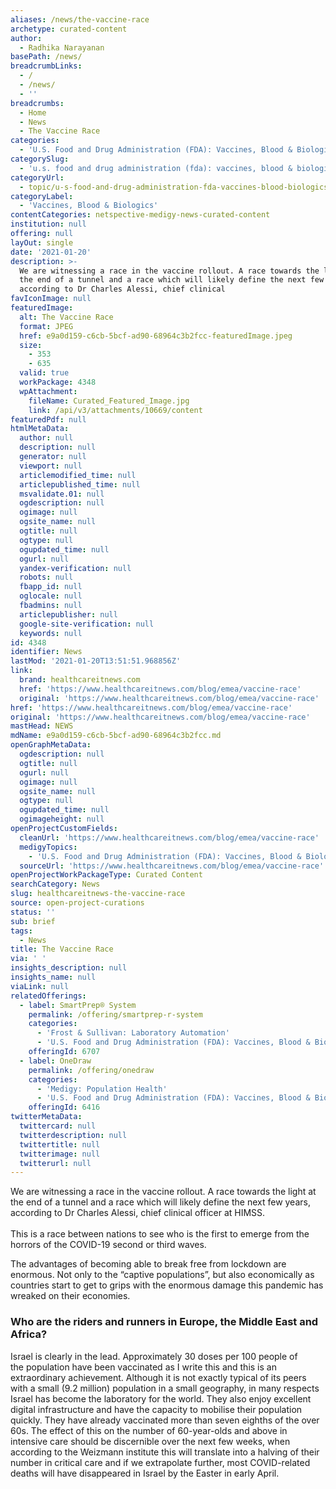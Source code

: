 ```yaml
---
aliases: /news/the-vaccine-race
archetype: curated-content
author:
  - Radhika Narayanan
basePath: /news/
breadcrumbLinks:
  - /
  - /news/
  - ''
breadcrumbs:
  - Home
  - News
  - The Vaccine Race
categories:
  - 'U.S. Food and Drug Administration (FDA): Vaccines, Blood & Biologics'
categorySlug:
  - 'u.s. food and drug administration (fda): vaccines, blood & biologics'
categoryUrl:
  - topic/u-s-food-and-drug-administration-fda-vaccines-blood-biologics
categoryLabel:
  - 'Vaccines, Blood & Biologics'
contentCategories: netspective-medigy-news-curated-content
institution: null
offering: null
layOut: single
date: '2021-01-20'
description: >-
  We are witnessing a race in the vaccine rollout. A race towards the light at
  the end of a tunnel and a race which will likely define the next few years,
  according to Dr Charles Alessi, chief clinical 
favIconImage: null
featuredImage:
  alt: The Vaccine Race
  format: JPEG
  href: e9a0d159-c6cb-5bcf-ad90-68964c3b2fcc-featuredImage.jpeg
  size:
    - 353
    - 635
  valid: true
  workPackage: 4348
  wpAttachment:
    fileName: Curated_Featured_Image.jpg
    link: /api/v3/attachments/10669/content
featuredPdf: null
htmlMetaData:
  author: null
  description: null
  generator: null
  viewport: null
  articlemodified_time: null
  articlepublished_time: null
  msvalidate.01: null
  ogdescription: null
  ogimage: null
  ogsite_name: null
  ogtitle: null
  ogtype: null
  ogupdated_time: null
  ogurl: null
  yandex-verification: null
  robots: null
  fbapp_id: null
  oglocale: null
  fbadmins: null
  articlepublisher: null
  google-site-verification: null
  keywords: null
id: 4348
identifier: News
lastMod: '2021-01-20T13:51:51.968856Z'
link:
  brand: healthcareitnews.com
  href: 'https://www.healthcareitnews.com/blog/emea/vaccine-race'
  original: 'https://www.healthcareitnews.com/blog/emea/vaccine-race'
href: 'https://www.healthcareitnews.com/blog/emea/vaccine-race'
original: 'https://www.healthcareitnews.com/blog/emea/vaccine-race'
mastHead: NEWS
mdName: e9a0d159-c6cb-5bcf-ad90-68964c3b2fcc.md
openGraphMetaData:
  ogdescription: null
  ogtitle: null
  ogurl: null
  ogimage: null
  ogsite_name: null
  ogtype: null
  ogupdated_time: null
  ogimageheight: null
openProjectCustomFields:
  cleanUrl: 'https://www.healthcareitnews.com/blog/emea/vaccine-race'
  medigyTopics:
    - 'U.S. Food and Drug Administration (FDA): Vaccines, Blood & Biologics'
  sourceUrl: 'https://www.healthcareitnews.com/blog/emea/vaccine-race'
openProjectWorkPackageType: Curated Content
searchCategory: News
slug: healthcareitnews-the-vaccine-race
source: open-project-curations
status: ''
sub: brief
tags:
  - News
title: The Vaccine Race
via: ' '
insights_description: null
insights_name: null
viaLink: null
relatedOfferings:
  - label: SmartPrep® System
    permalink: /offering/smartprep-r-system
    categories:
      - 'Frost & Sullivan: Laboratory Automation'
      - 'U.S. Food and Drug Administration (FDA): Vaccines, Blood & Biologics'
    offeringId: 6707
  - label: OneDraw
    permalink: /offering/onedraw
    categories:
      - 'Medigy: Population Health'
      - 'U.S. Food and Drug Administration (FDA): Vaccines, Blood & Biologics'
    offeringId: 6416
twitterMetaData:
  twittercard: null
  twitterdescription: null
  twittertitle: null
  twitterimage: null
  twitterurl: null
---
```

<p>We are witnessing a race in the vaccine rollout. A race towards the light at the end of a tunnel and a race which will likely define the next few years, according to Dr Charles Alessi, chief clinical officer at HIMSS.<br><br>This is a race between nations to see who is the first to emerge from the horrors of the COVID-19 second or third waves.&nbsp;</p><p>The advantages of becoming able to break free from lockdown are enormous.&nbsp;Not only to the “captive populations”, but also economically as countries start to get to grips with&nbsp;the enormous damage this pandemic has wreaked on their economies.&nbsp;</p><h3><strong>Who are the riders and runners in Europe, the Middle East and Africa?</strong></h3><p>Israel is clearly in the lead.&nbsp;Approximately 30 doses&nbsp;per 100&nbsp;people of the&nbsp;population have been vaccinated as I write this and this is an extraordinary achievement. Although it is not exactly typical of its peers with a small (9.2 million) population in a small geography, in many respects Israel has become the laboratory for the world. They also enjoy excellent digital infrastructure and have the capacity to mobilise their population quickly.&nbsp;They have already vaccinated more than seven eighths&nbsp;of the over 60s.&nbsp;The effect of this on the number of 60-year-olds and above in intensive care should be discernible&nbsp;over the next few weeks, when according to the Weizmann institute this will translate into a halving of their number in critical care and if we extrapolate further,&nbsp;most COVID-related deaths will have disappeared in Israel by the Easter in early April.&nbsp;</p>